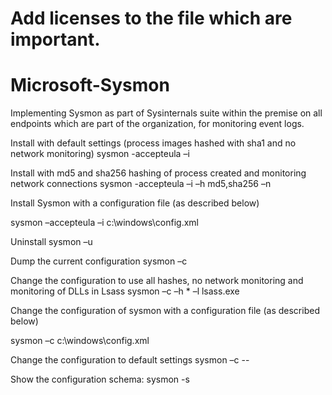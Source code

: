 # Add licenses to the file which are important.
# Microsoft-Sysmon
Implementing Sysmon as part of Sysinternals suite within the premise on all endpoints which are part of the organization, for monitoring event logs.

Install with default settings (process images hashed with sha1 and no network monitoring)
sysmon -accepteula –i

Install with md5 and sha256 hashing of process created and monitoring network connections
sysmon -accepteula –i –h md5,sha256 –n

Install Sysmon with a configuration file (as described below)

sysmon –accepteula –i c:\windows\config.xml

Uninstall
sysmon –u

Dump the current configuration
sysmon –c

Change the configuration to use all hashes, no network monitoring and monitoring of DLLs in Lsass
sysmon –c –h * –l lsass.exe

Change the configuration of sysmon with a configuration file (as described below)

sysmon –c c:\windows\config.xml

Change the configuration to default settings
sysmon –c --

Show the configuration schema:
sysmon -s
